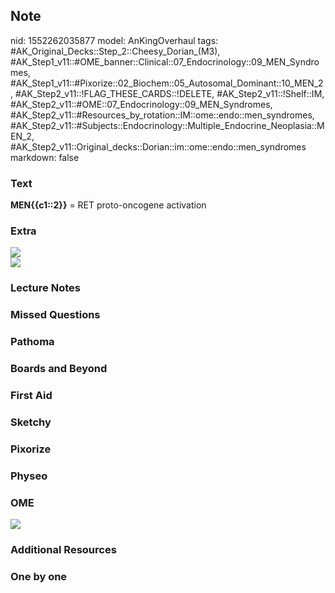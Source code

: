 ## Note
nid: 1552262035877
model: AnKingOverhaul
tags: #AK_Original_Decks::Step_2::Cheesy_Dorian_(M3), #AK_Step1_v11::#OME_banner::Clinical::07_Endocrinology::09_MEN_Syndromes, #AK_Step1_v11::#Pixorize::02_Biochem::05_Autosomal_Dominant::10_MEN_2, #AK_Step2_v11::!FLAG_THESE_CARDS::!DELETE, #AK_Step2_v11::!Shelf::IM, #AK_Step2_v11::#OME::07_Endocrinology::09_MEN_Syndromes, #AK_Step2_v11::#Resources_by_rotation::IM::ome::endo::men_syndromes, #AK_Step2_v11::#Subjects::Endocrinology::Multiple_Endocrine_Neoplasia::MEN_2, #AK_Step2_v11::Original_decks::Dorian::im::ome::endo::men_syndromes
markdown: false

### Text
<b>MEN{{c1::2}}</b> = RET proto-oncogene activation

### Extra
<div>
  <i><img src="paste-1986765971783683.jpg"></i>
</div>
<div>
  <i><img src="paste-1814653747331073.jpg"></i>
</div>

### Lecture Notes


### Missed Questions


### Pathoma


### Boards and Beyond


### First Aid


### Sketchy


### Pixorize


### Physeo


### OME
<div class="ome-widget">
  <a href=
  "https://onlinemeded.org/spa/endocrinology/men-syndromes/acquire?ref=anki">
  <img src="_OME_AnkiFlashcards_Lesson_3.png"></a>
</div>

### Additional Resources


### One by one

